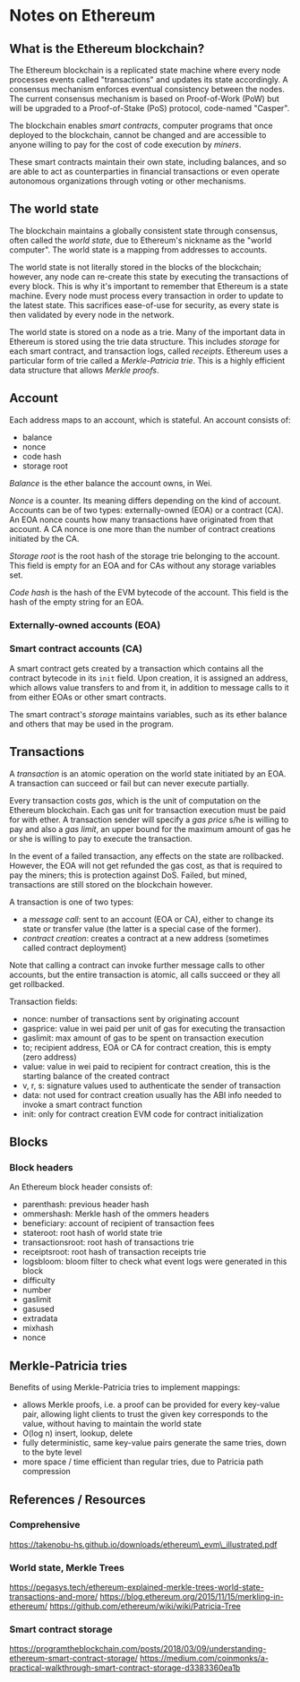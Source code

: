 # Notes on Ethereum

## What is the Ethereum blockchain?

The Ethereum blockchain is a replicated state machine where every node processes events
called "transactions" and updates its state accordingly.  A consensus mechanism enforces
eventual consistency between the nodes.  The current consensus mechanism is based on
Proof-of-Work (PoW) but will be upgraded to a Proof-of-Stake (PoS) protocol, code-named
"Casper".  

The blockchain enables *smart contracts*, computer programs that once deployed to
the blockchain, cannot be changed and are accessible to anyone willing to pay for the cost
of code execution by *miners*.

These smart contracts maintain their own state, including balances, and so are able to act
as counterparties in financial transactions or even operate autonomous organizations through
voting or other mechanisms.


## The world state

The blockchain maintains a globally consistent state through consensus, often called the *world state*,
due to Ethereum's nickname as the "world computer".  The world state is a mapping from addresses to accounts.

The world state is not literally stored in the blocks of the blockchain; however, any node can re-create
this state by executing the transactions of every block.  This is why it's important to remember
that Ethereum is a state machine.  Every node must process every transaction in order to update to
the latest state.  This sacrifices ease-of-use for security, as every state is then validated by
every node in the network. 

The world state is stored on a node as a trie.  Many of the important data in Ethereum is stored using
the trie data structure.  This includes *storage* for each smart contract, and transaction logs, called *receipts*.
Ethereum uses a particular form of trie called a *Merkle-Patricia trie*.  This is a highly efficient
data structure that allows *Merkle proofs*.


## Account
Each address maps to an account, which is stateful. An account consists of:

- balance
- nonce
- code hash
- storage root

*Balance* is the ether balance the account owns, in Wei.    

*Nonce* is a counter.  Its meaning differs depending on the kind of account.  Accounts can be of two
types: externally-owned (EOA) or a contract (CA).  An EOA nonce counts how many transactions have
originated from that account.  A CA nonce is one more than the number of contract creations initiated
by the CA.

*Storage root* is the root hash of the storage trie belonging to the account.  This field is empty for
an EOA and for CAs without any storage variables set.

*Code hash* is the hash of the EVM bytecode of the account.  This field is the hash of the empty string
for an EOA.


### Externally-owned accounts (EOA)


### Smart contract accounts (CA)

A smart contract gets created by a transaction which contains all the contract bytecode in its `init`
field.  Upon creation, it is assigned an address, which allows value transfers to and from it, in
addition to message calls to it from either EOAs or other smart contracts.

The smart contract's *storage* maintains variables, such as its ether balance and others that may
be used in the program.


## Transactions

A *transaction* is an atomic operation on the world state initiated by an EOA.  A transaction can succeed or fail but can never execute partially.

Every transaction costs *gas*, which is the unit of computation on the Ethereum blockchain.  Each gas unit for transaction execution must be paid for with ether.  A transaction sender will specify a *gas price*
s/he is willing to pay and also a *gas limit*, an upper bound for the maximum amount of gas he or she
is willing to pay to execute the transaction.

In the event of a failed transaction,
any effects on the state are rollbacked.  However, the EOA will not get refunded the gas
cost, as that is required to pay the miners; this is protection against DoS.  Failed, but mined, transactions
are still stored on the blockchain however.

A transaction is one of two types:

- a *message call*: sent to an account (EOA or CA), either to change its state or transfer value (the latter
is a special case of the former).
- *contract creation*: creates a contract at a new address (sometimes called contract deployment)

Note that calling a contract can invoke further message calls to other accounts, but the entire
transaction is atomic, all calls succeed or they all get rollbacked.

Transaction fields:

- nonce:
  number of transactions sent by originating account
- gasprice:
  value in wei paid per unit of gas for executing the transaction
- gaslimit:
  max amount of gas to be spent on transaction execution
- to;
  recipient address, EOA or CA
  for contract creation, this is empty (zero address)
- value:
  value in wei paid to recipient
  for contract creation, this is the starting balance of the created contract
- v, r, s:
  signature values used to authenticate the sender of transaction
- data:
  not used for contract creation
  usually has the ABI info needed to invoke a smart contract function
- init:
  only for contract creation
  EVM code for contract initialization


## Blocks


### Block headers

An Ethereum block header consists of:

- parenthash: previous header hash
- ommershash: Merkle hash of the ommers headers
- beneficiary: account of recipient of transaction fees
- stateroot: root hash of world state trie
- transactionsroot: root hash of transactions trie
- receiptsroot: root hash of transaction receipts trie
- logsbloom: bloom filter to check what event logs were generated in this block 
- difficulty
- number
- gaslimit
- gasused
- extradata
- mixhash
- nonce


## Merkle-Patricia tries

Benefits of using Merkle-Patricia tries to implement mappings:

- allows Merkle proofs, i.e. a proof can be provided for every key-value pair, allowing light clients
  to trust the given key corresponds to the value, without having to maintain the world state
- O(log n) insert, lookup, delete
- fully deterministic, same key-value pairs generate the same tries, down to the byte level
- more space / time efficient than regular tries, due to Patricia path compression


## References / Resources

### Comprehensive
https://takenobu-hs.github.io/downloads/ethereum\_evm\_illustrated.pdf

### World state, Merkle Trees
https://pegasys.tech/ethereum-explained-merkle-trees-world-state-transactions-and-more/
https://blog.ethereum.org/2015/11/15/merkling-in-ethereum/
https://github.com/ethereum/wiki/wiki/Patricia-Tree

### Smart contract storage
https://programtheblockchain.com/posts/2018/03/09/understanding-ethereum-smart-contract-storage/
https://medium.com/coinmonks/a-practical-walkthrough-smart-contract-storage-d3383360ea1b

